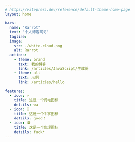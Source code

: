 ```yaml
---
# https://vitepress.dev/reference/default-theme-home-page
layout: home

hero:
  name: "Rarrot"
  text: "个人博客网站"
  tagline: 
  image:
    src: ./white-cloud.png
    alt: Rarrot
  actions:
    - theme: brand
      text: 我的博客
      link: /articles/JavaScript/生成器
    - theme: alt
      text: 示例
      link: /articles/hello

features:
  - icon: ⚡️
    title: 这是一个闪电图标
    details: wa
  - icon: 🖖
    title: 这是一个手掌图标
    details: good！
  - icon: 🛠️
    title: 这是一个修理图标
    details: fuck*
---
```


<!-- <script setup>
import home from './.vitepress/theme/components/home.vue'

</script>

<home /> -->




